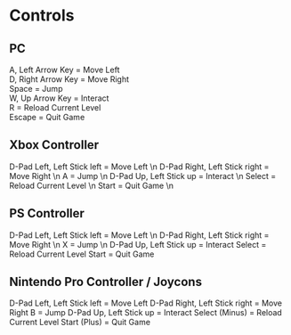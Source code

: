# Controls
## PC
A, Left Arrow Key = Move Left  
D, Right Arrow Key = Move Right  
Space = Jump  
W, Up Arrow Key = Interact  
R = Reload Current Level  
Escape = Quit Game  

## Xbox Controller
D-Pad Left, Left Stick left = Move Left \n
D-Pad Right, Left Stick right = Move Right \n
A = Jump \n
D-Pad Up, Left Stick up = Interact \n
Select = Reload Current Level \n
Start = Quit Game \n

## PS Controller
D-Pad Left, Left Stick left = Move Left \n
D-Pad Right, Left Stick right = Move Right \n
X = Jump \n
D-Pad Up, Left Stick up = Interact
Select = Reload Current Level
Start = Quit Game

## Nintendo Pro Controller / Joycons
D-Pad Left, Left Stick left = Move Left
D-Pad Right, Left Stick right = Move Right
B = Jump
D-Pad Up, Left Stick up = Interact
Select (Minus) = Reload Current Level
Start (Plus) = Quit Game

